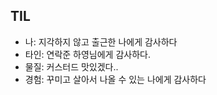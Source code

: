 ## TIL
- 나: 지각하지 않고 출근한 나에게 감사하다
- 타인: 연락준 하영님에게 감사하다.
- 물질: 커스터드 맛있겠다..
- 경험: 꾸미고 살아서 나올 수 있는 나에게 감사하다
